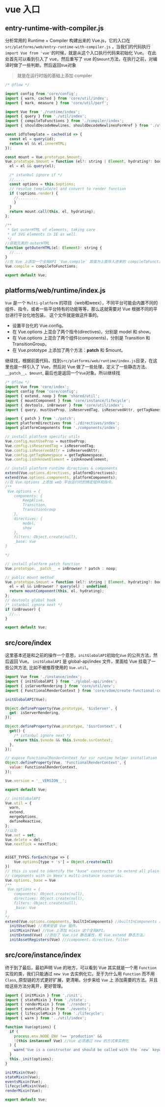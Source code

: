 # vue 入口

## entry-runtime-with-compiler.js

分析常用的 Runtime + Compiler 构建出来的 Vue.js，它的入口在 `src/platforms/web/entry-runtime-with-compiler.js` ，当我们的代码执行 `import Vue from 'vue'`的时候，就是从这个入口执行代码来初始化 Vue。 在此处首先可以看到引入了 vue，然后重写了 vue 的`$mount`方法，在执行之前，对编译时做了一些判断。然后返回`Vue`对象

>就是在运行时版的基础上添加 compiler

```js
/* @flow */

import config from 'core/config';
import { warn, cached } from 'core/util/index';
import { mark, measure } from 'core/util/perf';

import Vue from './runtime/index';
import { query } from './util/index';
import { compileToFunctions } from './compiler/index';
import { shouldDecodeNewlines, shouldDecodeNewlinesForHref } from './util/compat';

const idToTemplate = cached(id => {
  const el = query(id);
  return el && el.innerHTML;
});

const mount = Vue.prototype.$mount;
Vue.prototype.$mount = function (el?: string | Element, hydrating?: boolean): Component {
  el = el && query(el);

  /* istanbul ignore if */
  //.....
  const options = this.$options;
  // resolve template/el and convert to render function
  if (!options.render) {
    //.........
    }
  }
  return mount.call(this, el, hydrating);
};

/**
 * Get outerHTML of elements, taking care
 * of SVG elements in IE as well.
 */
//获取元素的 outerHTML
function getOuterHTML(el: Element): string {
  //....
}
//在 Vue 上添加一个全局API `Vue.compile` 其值为上面导入进来的 compileToFunctions
Vue.compile = compileToFunctions;

export default Vue;

```

## platforms/web/runtime/index.js
`Vue` 是一个 `Multi-platform` 的项目（web和weex），不同平台可能会内置不同的组件、指令，或者一些平台特有的功能等等，那么这就需要对 Vue 根据不同的平台进行平台化地包装。 这个文件就是做这件事的。 
- 设置平台化的 Vue.config。
- 在 Vue.options 上混合了两个指令(directives)，分别是 model 和 show。
- 在 Vue.options 上混合了两个组件(components)，分别是 Transition 和 TransitionGroup。  
- 在 Vue.prototype 上添加了两个方法：__patch__ 和 $mount。  

继续找，根据前面代码，找到`src/platforms/web/runtime/index.js`目录，在这里也是一样引入了 Vue，然后对 Vue 做了一些处理，定义了一些静态方法、`__patch__`、`$mount`, 最后也是返回一个`Vue`对象。所以继续找

```js
/* @flow */
import Vue from 'core/index';
import config from 'core/config';
import { extend, noop } from 'shared/util';
import { mountComponent } from 'core/instance/lifecycle';
import { devtools, inBrowser } from 'core/util/index';
import { query, mustUseProp, isReservedTag, isReservedAttr, getTagNamespace, isUnknownElement } from 'web/util/index';

import { patch } from './patch';
import platformDirectives from './directives/index';
import platformComponents from './components/index';

// install platform specific utils
Vue.config.mustUseProp = mustUseProp;
Vue.config.isReservedTag = isReservedTag;
Vue.config.isReservedAttr = isReservedAttr;
Vue.config.getTagNamespace = getTagNamespace;
Vue.config.isUnknownElement = isUnknownElement;

// install platform runtime directives & components
extend(Vue.options.directives, platformDirectives);
extend(Vue.options.components, platformComponents);
//在 Vue.options 上添加 web 平台运行时的特定组件和指令。
/**
 Vue.options = {
	components: {
		KeepAlive,
		Transition,
		TransitionGroup
	},
	directives: {
		model,
		show
	},
	filters: Object.create(null),
	_base: Vue
}

*/

// install platform patch function
Vue.prototype.__patch__ = inBrowser ? patch : noop;

// public mount method
Vue.prototype.$mount = function (el?: string | Element, hydrating?: boolean): Component {
  el = el && inBrowser ? query(el) : undefined;
  return mountComponent(this, el, hydrating);
};
// devtools global hook
/* istanbul ignore next */
if (inBrowser) {
  //...
}

export default Vue;
```

## src/core/index

这里基本还是和之前的操作一个意思，`initGlobalAPI`初始化`Vue` 的公共方法，然后返回 Vue。
`initGlobalAPI` 是 global-api/index 文件，里面给 Vue 挂载了一些公共方法, 比如不被推荐使用的 `Vue.util`。

```js
import Vue from './instance/index';
import { initGlobalAPI } from './global-api/index';
import { isServerRendering } from 'core/util/env';
import { FunctionalRenderContext } from 'core/vdom/create-functional-component';

initGlobalAPI(Vue);

Object.defineProperty(Vue.prototype, '$isServer', {
  get: isServerRendering,
});

Object.defineProperty(Vue.prototype, '$ssrContext', {
  get() {
    /* istanbul ignore next */
    return this.$vnode && this.$vnode.ssrContext;
  },
});

// expose FunctionalRenderContext for ssr runtime helper installation
Object.defineProperty(Vue, 'FunctionalRenderContext', {
  value: FunctionalRenderContext,
});

Vue.version = '__VERSION__';

export default Vue;
```

```js
// initGlobalAPI
Vue.util = {
  warn,
  extend,
  mergeOptions,
  defineReactive,
};
//以及
Vue.set = set;
Vue.delete = del;
Vue.nextTick = nextTick;


ASSET_TYPES.forEach(type => {
	Vue.options[type + 's'] = Object.create(null)
})
// this is used to identify the "base" constructor to extend all plain-object
// components with in Weex's multi-instance scenarios.
Vue.options._base = Vue
/**
 Vue.options = {
	components: Object.create(null),
	directives: Object.create(null),
	filters: Object.create(null),
	_base: Vue
}
*/
extend(Vue.options.components, builtInComponents) //builtInComponents 内置组件 KeepAlive
  initUse(Vue) //用来安装 Vue 插件。
  initMixin(Vue) //Vue 上添加 mixin 这个全局API。
  initExtend(Vue) //添加了 Vue.cid 静态属性，和 Vue.extend 静态方法。
  initAssetRegisters(Vue) ///component，directive，filter
```

## src/core/instance/index

终于到了最后，最初声明 Vue 的地方，可以看到 Vue 其实就是一个用 `Function` 实现的类，我们只能通过 `new Vue` 去实例化它。至于为什么用 `Function` 而不用 `Class`, 原型链的方式更好扩展，更清晰。分步来给 `Vue` 上 添加需要的方法。并且给这些方法分离开，更好管理。

```js
import { initMixin } from './init';
import { stateMixin } from './state';
import { renderMixin } from './render';
import { eventsMixin } from './events';
import { lifecycleMixin } from './lifecycle';
import { warn } from '../util/index';

function Vue(options) {
  if (
    process.env.NODE_ENV !== 'production' &&
    !(this instanceof Vue) //Vue 必须通过 new 的方式来实例化
  ) {
    warn('Vue is a constructor and should be called with the `new` keyword');
  }
  this._init(options);
}

initMixin(Vue);
stateMixin(Vue);
eventsMixin(Vue);
lifecycleMixin(Vue);
renderMixin(Vue);

export default Vue;
```
